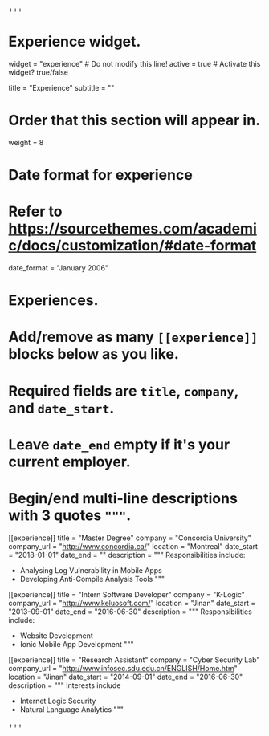+++
# Experience widget.
widget = "experience"  # Do not modify this line!
active = true  # Activate this widget? true/false

title = "Experience"
subtitle = ""

# Order that this section will appear in.
weight = 8

# Date format for experience
#   Refer to https://sourcethemes.com/academic/docs/customization/#date-format
date_format = "January 2006"

# Experiences.
#   Add/remove as many `[[experience]]` blocks below as you like.
#   Required fields are `title`, `company`, and `date_start`.
#   Leave `date_end` empty if it's your current employer.
#   Begin/end multi-line descriptions with 3 quotes `"""`.
[[experience]]
  title = "Master Degree"
  company = "Concordia University"
  company_url = "http://www.concordia.ca/"
  location = "Montreal"
  date_start = "2018-01-01"
  date_end = ""
  description = """
  Responsibilities include:

  * Analysing Log Vulnerability in Mobile Apps
  * Developing Anti-Compile Analysis Tools
  """

[[experience]]
  title = "Intern Software Developer"
  company = "K-Logic"
  company_url = "http://www.keluosoft.com/"
  location = "Jinan"
  date_start = "2013-09-01"
  date_end = "2016-06-30"
  description = """
  Responsibilities include:

  * Website Development
  * Ionic Mobile App Development
  """

[[experience]]
  title = "Research Assistant"
  company = "Cyber Security Lab"
  company_url = "http://www.infosec.sdu.edu.cn/ENGLISH/Home.htm"
  location = "Jinan"
  date_start = "2014-09-01"
  date_end = "2016-06-30"
  description = """
  Interests include

  * Internet Logic Security
  * Natural Language Analytics
  """

+++
